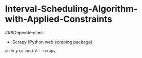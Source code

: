 # Interval-Scheduling-Algorithm-with-Applied-Constraints




###Dependencies:

- Scrapy (Python web scraping package)

```sudo pip install scrapy```



